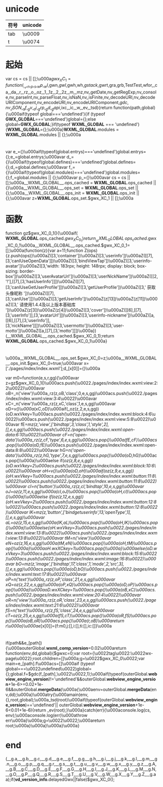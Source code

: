 # unicode
| 符号 | unicode |
|-----|---------|
| tab | \u0009 |
| t   | \u0074 |

# 起始
var cs = cs || [];\u000a$gwx_XC_1=function(_,_v,_n,_p,_s,_wp,_wl,$gwn,$gwl,$gwh,wh,$gstack,$gwrt,gra,grb,TestTest,wfor,_ca,_da,_r,_rz,_o,_oz,_1,_1z,_2,_2z,_m,_mz,nv_getDate,nv_getRegExp,nv_console,nv_parseInt,nv_parseFloat,nv_isNaN,nv_isFinite,nv_decodeURI,nv_decodeURIComponent,nv_encodeURI,nv_encodeURIComponent,$gdc,nv_JSON,_af,_gv,_ai,_grp,_gd,_gapi,$ixc,_ic,_w,_ev,_tsd){return function(path,global){\u000aif(typeof global==='undefined'){if (typeof __GWX_GLOBAL__==='undefined')global={};else global=__GWX_GLOBAL__;}if(typeof __WXML_GLOBAL__ === 'undefined') {__WXML_GLOBAL__={};\u000a}__WXML_GLOBAL__.modules = __WXML_GLOBAL__.modules || {};\u000a

# 
var e_={}\u000aif(typeof(global.entrys)==='undefined')global.entrys={};e_=global.entrys;\u000avar d_={}\u000aif(typeof(global.defines)==='undefined')global.defines={};d_=global.defines;\u000avar f_={}\u000aif(typeof(global.modules)==='undefined')global.modules={};f_=global.modules || {};\u000avar p_={}\u000avar cs = cs || [];\u000a__WXML_GLOBAL__.ops_cached = __WXML_GLOBAL__.ops_cached || {}\u000a__WXML_GLOBAL__.ops_set = __WXML_GLOBAL__.ops_set || {};\u000a__WXML_GLOBAL__.ops_init = __WXML_GLOBAL__.ops_init || {};\u000avar z=__WXML_GLOBAL__.ops_set.$gwx_XC_1 || [];\u000a

# 函数
function gz$gwx_XC_0_1(){\u000aif( __WXML_GLOBAL__.ops_cached.$gwx_XC_0_1)return __WXML_GLOBAL__.ops_cached.$gwx_XC_0_1\u000a__WXML_GLOBAL__.ops_cached.$gwx_XC_0_1=[];\u000a(function(z){var a=11;function Z(ops){z.push(ops)}\u000aZ([3,'container'])\u000aZ([3,'userinfo'])\u000aZ([[7],[3,'canIUseOpenData']])\u000aZ([3,'bindViewTap'])\u000aZ([3,'userinfo-avatar'])\u000aZ([3,'width: 183rpx; height: 148rpx; display: block; box-sizing: border-box'])\u000aZ([3,'userAvatarUrl'])\u000aZ([3,'userNickName'])\u000aZ([[2,'!'],[[7],[3,'hasUserInfo']]])\u000aZ([[7],[3,'canIUseGetUserProfile']])\u000aZ([3,'getUserProfile'])\u000aZ([3,' 获取头像昵称 '])\u000aZ([[7],[3,'canIUse']])\u000aZ([3,'getUserInfo'])\u000aZ(z[13])\u000aZ(z[11])\u000aZ([3,' 请使用1.4.4及以上版本基础库 '])\u000aZ(z[3])\u000aZ(z[4])\u000aZ([3,'cover'])\u000aZ([[6],[[7],[3,'userInfo']],[3,'avatarUrl']])\u000aZ([3,'userinfo-nickname'])\u000aZ([a,[[6],[[7],[3,'userInfo']],[3,'nickName']]])\u000aZ([3,'usermotto'])\u000aZ([3,'user-motto'])\u000aZ([a,[[7],[3,'motto']]])\u000a})(__WXML_GLOBAL__.ops_cached.$gwx_XC_0_1);return __WXML_GLOBAL__.ops_cached.$gwx_XC_0_1\u000a}

#
\u000a__WXML_GLOBAL__.ops_set.$gwx_XC_0=z;\u000a__WXML_GLOBAL__.ops_init.$gwx_XC_0=true;\u000avar x=['./pages/index/index.wxml'];d_[x[0]]={}\u000a


var m0=function(e,s,r,gg){\u000avar z=gz$gwx_XC_0_1()\u000acs.push(\u0022./pages/index/index.wxml:view:2:2\u0022)\u000avar oB=_n('view')\u000a_rz(z,oB,'class',0,e,s,gg)\u000acs.push(\u0022./pages/index/index.wxml:view:3:4\u0022)\u000avar xC=_n('view')\u000a_rz(z,xC,'class',1,e,s,gg)\u000avar oD=_v()\u000a_(xC,oD)\u000aif(_oz(z,2,e,s,gg)){oD.wxVkey=1\u000acs.push(\u0022./pages/index/index.wxml:block:4:6\u0022)\u000acs.push(\u0022./pages/index/index.wxml:view:5:8\u0022)\u000avar fE=_mz(z,'view',['bindtap',3,'class',1,'style',2],[],e,s,gg)\u000acs.push(\u0022./pages/index/index.wxml:open-data:6:10\u0022)\u000avar cF=_n('open-data')\u000a_rz(z,cF,'type',6,e,s,gg)\u000acs.pop()\u000a_(fE,cF)\u000acs.pop()\u000a_(oD,fE)\u000acs.push(\u0022./pages/index/index.wxml:open-data:8:8\u0022)\u000avar hG=_n('open-data')\u000a_rz(z,hG,'type',7,e,s,gg)\u000acs.pop()\u000a_(oD,hG)\u000acs.pop()\u000a}\u000aelse if(_oz(z,8,e,s,gg)){oD.wxVkey=2\u000acs.push(\u0022./pages/index/index.wxml:block:10:6\u0022)\u000avar oH=_v()\u000a_(oD,oH)\u000aif(_oz(z,9,e,s,gg)){oH.wxVkey=1\u000acs.push(\u0022./pages/index/index.wxml:button:11:8\u0022)\u000acs.push(\u0022./pages/index/index.wxml:button:11:8\u0022)\u000avar cI=_n('button')\u000a_rz(z,cI,'bindtap',10,e,s,gg)\u000avar oJ=_oz(z,11,e,s,gg)\u000a_(cI,oJ)\u000acs.pop()\u000a_(oH,cI)\u000acs.pop()\u000a}\u000aelse if(_oz(z,12,e,s,gg)){oH.wxVkey=2\u000acs.push(\u0022./pages/index/index.wxml:button:12:8\u0022)\u000acs.push(\u0022./pages/index/index.wxml:button:12:8\u0022)\u000avar lK=_mz(z,'button',['bindgetuserinfo',13,'openType',1],[],e,s,gg)\u000avar aL=_oz(z,15,e,s,gg)\u000a_(lK,aL)\u000acs.pop()\u000a_(oH,lK)\u000acs.pop()\u000a}\u000aelse{oH.wxVkey=3\u000acs.push(\u0022./pages/index/index.wxml:view:13:8\u0022)\u000acs.push(\u0022./pages/index/index.wxml:view:13:8\u0022)\u000avar tM=_n('view')\u000avar eN=_oz(z,16,e,s,gg)\u000a_(tM,eN)\u000acs.pop()\u000a_(oH,tM)\u000acs.pop()\u000a}\u000aoH.wxXCkey=1\u000acs.pop()\u000a}\u000aelse{oD.wxVkey=3\u000acs.push(\u0022./pages/index/index.wxml:block:15:6\u0022)\u000acs.push(\u0022./pages/index/index.wxml:image:16:8\u0022)\u000avar bO=_mz(z,'image',['bindtap',17,'class',1,'mode',2,'src',3],[],e,s,gg)\u000acs.pop()\u000a_(oD,bO)\u000acs.push(\u0022./pages/index/index.wxml:text:17:8\u0022)\u000avar oP=_n('text')\u000a_rz(z,oP,'class',21,e,s,gg)\u000avar xQ=_oz(z,22,e,s,gg)\u000a_(oP,xQ)\u000acs.pop()\u000a_(oD,oP)\u000acs.pop()\u000a}\u000aoD.wxXCkey=1\u000acs.pop()\u000a_(oB,xC)\u000acs.push(\u0022./pages/index/index.wxml:view:20:4\u0022)\u000avar oR=_n('view')\u000a_rz(z,oR,'class',23,e,s,gg)\u000acs.push(\u0022./pages/index/index.wxml:text:21:6\u0022)\u000avar fS=_n('text')\u000a_rz(z,fS,'class',24,e,s,gg)\u000avar cT=_oz(z,25,e,s,gg)\u000a_(fS,cT)\u000acs.pop()\u000a_(oR,fS)\u000acs.pop()\u000a_(oB,oR)\u000acs.pop()\u000a_(r,oB)\u000areturn r\u000a}\u000ae_[x[0]]={f:m0,j:[],i:[],ti:[],ic:[]}\u000a

# 
if(path&&e_[path]){\u000aouterGlobal.__wxml_comp_version__=0.02\u000areturn function(env,dd,global){$gwxc=0;var root={\u0022tag\u0022:\u0022wx-page\u0022};root.children=[]\u000a;g=\u0022$gwx_XC_0\u0022;var main=e_[path].f\u000acs=[]\u000aif (typeof global===\u0022undefined\u0022)global={};global.f=$gdc(f_[path],\u0022\u0022,1);\u000aif(typeof(outerGlobal.__webview_engine_version__)!='undefined'&&outerGlobal.__webview_engine_version__+1e-6>=0.02+1e-6&&outerGlobal.__mergeData__)\u000a{\u000aenv=outerGlobal.__mergeData__(env,dd);\u000a}\u000atry{\u000amain(env,{},root,global);\u000a_tsd(root)\u000aif(typeof(outerGlobal.__webview_engine_version__)=='undefined'|| outerGlobal.__webview_engine_version__+1e-6<0.01+1e-6){return _ev(root);}\u000a}catch(err){\u000aconsole.log(cs, env);\u000aconsole.log(err)\u000athrow err\u000a}\u000a;g=\u0022\u0022;\u000areturn root;\u000a}\u000a}\u000a}\u000a}

# end
(__g.a,__g.b,__g.c,__g.d,__g.e,__g.f,__g.g,__g.h,__g.i,__g.j,__g.k,__g.l,__g.m,__g.n,__g.o,__g.p,__g.q,__g.r,__g.s,__g.t,__g.u,__g.v,__g.w,__g.x,__g.y,__g.z,__g.A,__g.B,__g.C,__g.D,__g.E,__g.F,__g.G,__g.H,__g.I,__g.J,__g.K,__g.L,__g.M,__g.N,__g.O,__g.P,__g.Q,__g.R,__g.S,__g.T,__g.U,__g.V,__g.W,__g.X,__g.Y,__g.Z,__g.aa);if(__vd_version_info__.delayedGwx||false)$gwx_XC_0();
